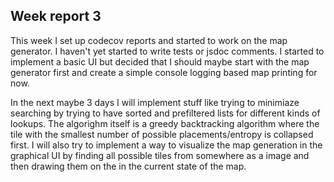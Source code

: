 ## Week report 3

This week I set up codecov reports and started to work on the map generator.
I haven't yet started to write tests or jsdoc comments. I started to implement
a basic UI but decided that I should maybe start with the map generator first
and create a simple console logging based map printing for now.

In the next maybe 3 days I will implement stuff like trying to minimiaze
searching by trying to have sorted and prefiltered lists for different kinds
of lookups. The algorighm itself is a greedy backtracking algorithm where the
tile with the smallest number of possible placements/entropy is collapsed
first. I will also try to implement a way to visualize the map generation in
the graphical UI by finding all possible tiles from somewhere as a image and
then drawing them on the in the current state of the map.
